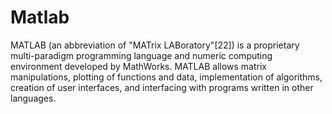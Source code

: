 # Matlab
MATLAB (an abbreviation of "MATrix LABoratory"[22]) is a proprietary multi-paradigm programming language and numeric computing environment developed by MathWorks. MATLAB allows matrix manipulations, plotting of functions and data, implementation of algorithms, creation of user interfaces, and interfacing with programs written in other languages.
